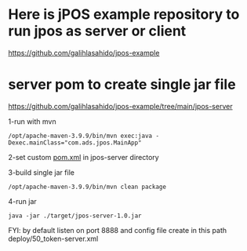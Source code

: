 # Here is jPOS example repository to run jpos as server or client

https://github.com/galihlasahido/jpos-example

# server pom to create single jar file
https://github.com/galihlasahido/jpos-example/tree/main/jpos-server

1-run with mvn
```
/opt/apache-maven-3.9.9/bin/mvn exec:java -Dexec.mainClass="com.ads.jpos.MainApp"
```

2-set custom [pom.xml](https://github.com/mehrdad2000/jpos/blob/main/jpos-server/pom.xml) in jpos-server directory

3-build single jar file
```
/opt/apache-maven-3.9.9/bin/mvn clean package
```

4-run jar
```
java -jar ./target/jpos-server-1.0.jar
```


FYI: by default listen on port 8888 and config file create in this path deploy/50_token-server.xml

